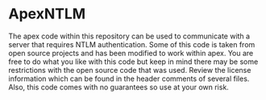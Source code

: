 ApexNTLM
========

The apex code within this repository can be used to communicate with a server that requires NTLM authentication.  Some of this code is taken from open source projects and has been modified to work within apex.  You are free to do what you like with this code but keep in mind there may be some restrictions with the open source code that was used.  Review the license information which can be found in the header comments of several files.  Also, this code comes with no guarantees so use at your own risk.
